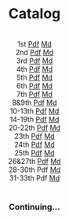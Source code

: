 <h1><center>Catalog</center></h1>
<center>
</br>
1st	  <a href='./1st_week_by_Zhang-Hanzhe.pdf'>Pdf</a>
<a href='./1st_week_by_Zhang-Hanzhe.md'>Md</a>
<br/>
2nd	  <a href='./2nd_week_by_Zhang-Hanzhe.pdf'>Pdf</a>
<a href='./2nd_week_by_Zhang-Hanzhe.md'>Md</a>
<br/>
3rd	  <a href='./3rd_week_by_Zhang-Hanzhe.pdf'>Pdf</a>
<a href='./3rd_week_by_Zhang-Hanzhe.md'>Md</a>
<br/>
4th 	 <a href='./4th_week_by_Zhang-Hanzhe.pdf'>Pdf</a>
<a href='./4th_week_by_Zhang-Hanzhe.md'>Md</a>
<br/>
5th 	 <a href='./5th_week_by_Zhang-Hanzhe.pdf'>Pdf</a>
<a href='./5th_week_by_Zhang-Hanzhe.md'>Md</a>
<br/>
6th 	 <a href='./6th_week_by_Zhang-Hanzhe.pdf'>Pdf</a>
<a href='./6th_week_by_Zhang-Hanzhe.md'>Md</a>
<br/>
7th	  <a href='./7th_week_by_Zhang-Hanzhe.pdf'>Pdf</a>
<a href='./7th_week_by_Zhang-Hanzhe.md'>Md</a>
<br/>
8&9th	<a href='./8&9th_week_by_Zhang-Hanzhe.pdf'>Pdf</a>
<a href='./8&9th_week_by_Zhang-Hanzhe.md'>Md</a>
<br/>
10-13th  <a href='./10-13th_week_by_Zhang-Hanzhe.pdf'>Pdf</a>
<a href='./10-13th_week_by_Zhang-Hanzhe.md'>Md</a>
<br/>
14-19th  <a href='./14-19th_week_by_Zhang-Hanzhe.pdf'>Pdf</a>
<a href='./14-19th_week_by_Zhang-Hanzhe.md'>Md</a>
<br/>
20-22th  <a href='./20-22th_week_by_Zhang-Hanzhe.pdf'>Pdf</a>
<a href='./20-22th_week_by_Zhang-Hanzhe.md'>Md</a>
<br/>
23th	 <a href='./23th_week_by_Zhang-Hanzhe.pdf'>Pdf</a>
<a href='./23th_week_by_Zhang-Hanzhe.md'>Md</a>
<br/>
24th 	<a href='./24th_week_by_Zhang-Hanzhe.pdf'>Pdf</a>
<a href='./24th_week_by_Zhang-Hanzhe.md'>Md</a>
<br/>
25th 	<a href='./25th_week_by_Zhang-Hanzhe.pdf'>Pdf</a>
<a href='./25th_week_by_Zhang-Hanzhe.md'>Md</a>
<br/>
26&27th  <a href='./26&27th_week_by_Zhang-Hanzhe.pdf'>Pdf</a>
<a href='./26&27th_week_by_Zhang-Hanzhe.md'>Md</a>
<br/>
28-30th <a hred="./28-30th_week_by_Zhang-Hanzhe.pdf">Pdf</a>
<a href='./28-30th_week_by_Zhang-Hanzhe.md'>Md</a>
<br/>
31-33th <a hred="./31-33th_week_by_Zhang-Hanzhe.pdf">Pdf</a>
<a href='./31-33th_week_by_Zhang-Hanzhe.md'>Md</a>
<br/>
</br>
<h3>Continuing...</h3>
</center>
